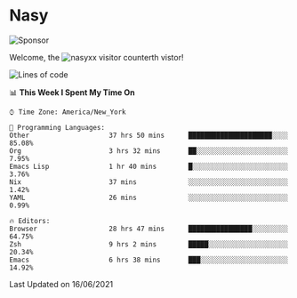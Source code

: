 # Nasy

<!--
<p align="center">
<img height="200" src="https://github-readme-stats.vercel.app/api?username=nasyxx&count_private=true&show_icons=true&theme=dracula&include_all_commits=true"/>
<img height="200" src="https://github-readme-stats.vercel.app/api/top-langs/?username=nasyxx&theme=dracula&hide=html,jupyter+notebook&count_private=true&show_icons=true"/>
</p>

  
----------------
-->

![Sponsor](https://img.shields.io/static/v1.svg?label=Sponsor&message=%E2%9D%A4&logo=GitHub&style=flat&color=pink)
 
Welcome, the ![nasyxx visitor counter](https://count.getloli.com/get/@nasyxx?theme=rule34)th vistor!
 
<!--START_SECTION:waka-->
![Lines of code](https://img.shields.io/badge/From%20Hello%20World%20I%27ve%20Written-5.4%20million%20lines%20of%20code-blue)

📊 **This Week I Spent My Time On** 

```text
⌚︎ Time Zone: America/New_York

💬 Programming Languages: 
Other                    37 hrs 50 mins      █████████████████████░░░░   85.08% 
Org                      3 hrs 32 mins       ██░░░░░░░░░░░░░░░░░░░░░░░   7.95% 
Emacs Lisp               1 hr 40 mins        █░░░░░░░░░░░░░░░░░░░░░░░░   3.76% 
Nix                      37 mins             ░░░░░░░░░░░░░░░░░░░░░░░░░   1.42% 
YAML                     26 mins             ░░░░░░░░░░░░░░░░░░░░░░░░░   0.99%

🔥 Editors: 
Browser                  28 hrs 47 mins      ████████████████░░░░░░░░░   64.75% 
Zsh                      9 hrs 2 mins        █████░░░░░░░░░░░░░░░░░░░░   20.34% 
Emacs                    6 hrs 38 mins       ███░░░░░░░░░░░░░░░░░░░░░░   14.92%

```


 Last Updated on 16/06/2021
<!--END_SECTION:waka-->

<!-- ![visitors](https://visitor-badge.laobi.icu/badge?page_id=nasyxx.nasyxx) -->
